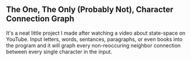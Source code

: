 ## The One, The Only (Probably Not), Character Connection Graph ##

It's a neat little project I made after watching a video about state-space on YouTube. Input letters, words, sentances, paragraphs, or even books into the program and it will graph every non-reoccuring neighbor connection between every single character in the input. 
